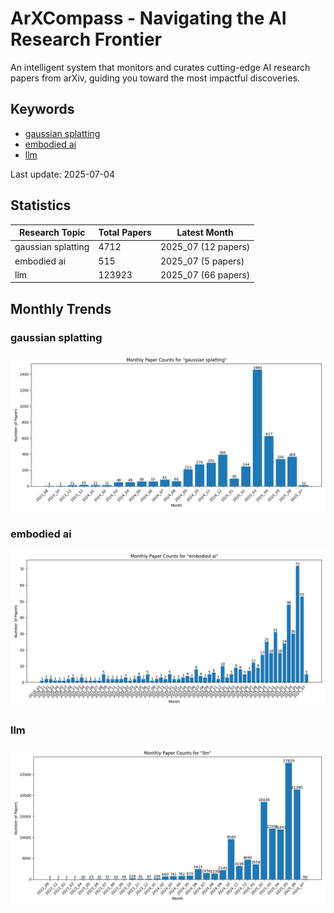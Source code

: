 # ArXCompass - Navigating the AI Research Frontier
An intelligent system that monitors and curates cutting-edge AI research papers from arXiv, guiding you toward the most impactful discoveries.

## Keywords

- [gaussian splatting](gaussian_splatting/)
- [embodied ai](embodied_ai/)
- [llm](llm/)

Last update: 2025-07-04

## Statistics

| Research Topic | Total Papers | Latest Month |
| --- | --- | --- |
| gaussian splatting | 4712 | 2025_07 (12 papers) |
| embodied ai | 515 | 2025_07 (5 papers) |
| llm | 123923 | 2025_07 (66 papers) |

## Monthly Trends

### gaussian splatting

![Monthly Paper Counts for gaussian splatting](gaussian_splatting/monthly_stats.png)

### embodied ai

![Monthly Paper Counts for embodied ai](embodied_ai/monthly_stats.png)

### llm

![Monthly Paper Counts for llm](llm/monthly_stats.png)

